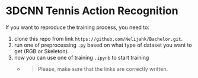 # 3DCNN Tennis Action Recognition

If you want to reproduce the training process, you need to:

1. clone this repo from link `https://github.com/Nelijahk/Bachelor.git`.
2. run one of preprocessing `.py` based on what type of dataset you want to get (RGB or Skeleton).
3. now you can use one of training `.ipynb` to start training
   - > Please, make sure that the links are correctly written.
